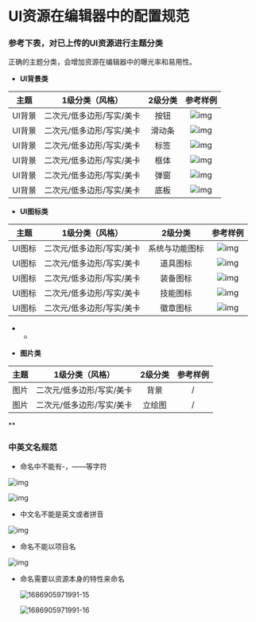 # UI资源在编辑器中的配置规范

### 参考下表，对已上传的UI资源进行主题分类

正确的主题分类，会增加资源在编辑器中的曝光率和易用性。

- **UI背景类**

|  主题  |      1级分类（风格）      | 2级分类 |                        参考样例                        |
| :----: | :-----------------------: | :-----: | :----------------------------------------------------: |
| UI背景 | 二次元/低多边形/写实/美卡 |  按钮   | ![img](https://arkimg.ark.online/1686905971991-17.png) |
| UI背景 | 二次元/低多边形/写实/美卡 | 滑动条  | ![img](https://arkimg.ark.online/1686905971989-1.png)  |
| UI背景 | 二次元/低多边形/写实/美卡 |  标签   | ![img](https://arkimg.ark.online/1686905971990-2.png)  |
| UI背景 | 二次元/低多边形/写实/美卡 |  框体   | ![img](https://arkimg.ark.online/1686905971990-3.png)  |
| UI背景 | 二次元/低多边形/写实/美卡 |  弹窗   | ![img](https://arkimg.ark.online/1686905971990-4.png)  |
| UI背景 | 二次元/低多边形/写实/美卡 |  底板   | ![img](https://arkimg.ark.online/1686905971990-5.png)  |



- **UI图标类**

|  主题  |      1级分类（风格）      |    2级分类     |                        参考样例                        |
| :----: | :-----------------------: | :------------: | :----------------------------------------------------: |
| UI图标 | 二次元/低多边形/写实/美卡 | 系统与功能图标 | ![img](https://arkimg.ark.online/1686905971990-6.png)  |
| UI图标 | 二次元/低多边形/写实/美卡 |    道具图标    | ![img](https://arkimg.ark.online/1686905971990-7.png)  |
| UI图标 | 二次元/低多边形/写实/美卡 |    装备图标    | ![img](https://arkimg.ark.online/1686905971990-8.png)  |
| UI图标 | 二次元/低多边形/写实/美卡 |    技能图标    | ![img](https://arkimg.ark.online/1686905971990-9.png)  |
| UI图标 | 二次元/低多边形/写实/美卡 |    徽章图标    | ![img](https://arkimg.ark.online/1686905971990-10.png) |

- - 

- **图片类**

| 主题 |      1级分类（风格）      | 2级分类 | 参考样例 |
| :--: | :-----------------------: | :-----: | :------: |
| 图片 | 二次元/低多边形/写实/美卡 |  背景   |    /     |
| 图片 | 二次元/低多边形/写实/美卡 | 立绘图  |    /     |

**



### 中英文名规范

- 命名中不能有-，——等字符

![img](https://arkimg.ark.online/1686905971990-11.png)

![img](https://arkimg.ark.online/1686905971991-12.png)



- 中文名不能是英文或者拼音

![img](https://arkimg.ark.online/1686905971991-13.png)

- 命名不能以项目名

![img](https://arkimg.ark.online/1686905971991-14.png)

- 命名需要以资源本身的特性来命名

  ![1686905971991-15](https://arkimg.ark.online/1686905971991-15.png)

  ![1686905971991-16](https://arkimg.ark.online/1686905971991-16.png)

  

  

  